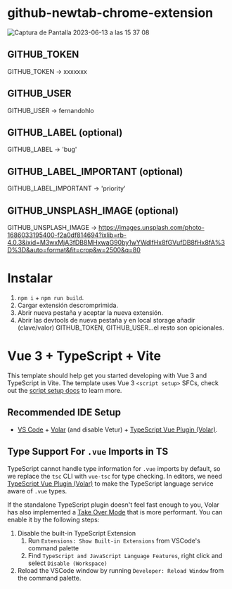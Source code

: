 # github-newtab-chrome-extension

![Captura de Pantalla 2023-06-13 a las 15 37 08](https://github.com/fernandohlo/github-newtab-chrome-extension/assets/92722052/09e110cb-8511-4a0b-8c5f-4ca58a6affda)

## GITHUB_TOKEN
GITHUB_TOKEN -> xxxxxxx

## GITHUB_USER
GITHUB_USER -> fernandohlo

## GITHUB_LABEL (optional)
GITHUB_LABEL -> 'bug'

## GITHUB_LABEL_IMPORTANT (optional)
GITHUB_LABEL_IMPORTANT -> 'priority'

## GITHUB_UNSPLASH_IMAGE (optional)
GITHUB_UNSPLASH_IMAGE -> https://images.unsplash.com/photo-1686033195400-f2a0df814694?ixlib=rb-4.0.3&ixid=M3wxMjA3fDB8MHxwaG90by1wYWdlfHx8fGVufDB8fHx8fA%3D%3D&auto=format&fit=crop&w=2500&q=80

# Instalar
1. `npm i` + `npm run build`.
2. Cargar extensión descromprimida.
3. Abrir nueva pestaña y aceptar la nueva extensión.
4. Abrir las devtools de nueva pestaña y en local storage añadir (clave/valor) GITHUB_TOKEN, GITHUB_USER...el resto son opicionales.

# Vue 3 + TypeScript + Vite

This template should help get you started developing with Vue 3 and TypeScript in Vite. The template uses Vue 3 `<script setup>` SFCs, check out the [script setup docs](https://v3.vuejs.org/api/sfc-script-setup.html#sfc-script-setup) to learn more.

## Recommended IDE Setup

- [VS Code](https://code.visualstudio.com/) + [Volar](https://marketplace.visualstudio.com/items?itemName=Vue.volar) (and disable Vetur) + [TypeScript Vue Plugin (Volar)](https://marketplace.visualstudio.com/items?itemName=Vue.vscode-typescript-vue-plugin).

## Type Support For `.vue` Imports in TS

TypeScript cannot handle type information for `.vue` imports by default, so we replace the `tsc` CLI with `vue-tsc` for type checking. In editors, we need [TypeScript Vue Plugin (Volar)](https://marketplace.visualstudio.com/items?itemName=Vue.vscode-typescript-vue-plugin) to make the TypeScript language service aware of `.vue` types.

If the standalone TypeScript plugin doesn't feel fast enough to you, Volar has also implemented a [Take Over Mode](https://github.com/johnsoncodehk/volar/discussions/471#discussioncomment-1361669) that is more performant. You can enable it by the following steps:

1. Disable the built-in TypeScript Extension
   1. Run `Extensions: Show Built-in Extensions` from VSCode's command palette
   2. Find `TypeScript and JavaScript Language Features`, right click and select `Disable (Workspace)`
2. Reload the VSCode window by running `Developer: Reload Window` from the command palette.
